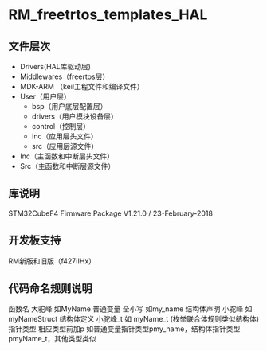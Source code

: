 # RM_freetrtos_templates_HAL
## 文件层次
- Drivers(HAL库驱动层)
- Middlewares（freertos层）
- MDK-ARM （keil工程文件和编译文件）
- User（用户层）
  * bsp（用户底层配置层）
  * drivers（用户模块设备层）
  * control（控制层）
  * inc（应用层头文件）
  * src（应用层源文件）
- Inc（主函数和中断层头文件）
- Src（主函数和中断层源文件）
## 库说明
STM32CubeF4 Firmware Package V1.21.0 / 23-February-2018
## 开发板支持
RM新版和旧版（f427IIHx）
## 代码命名规则说明
函数名          大驼峰 如MyName
普通变量        全小写 如my_name
结构体声明      小驼峰 如myNameStruct
结构体定义      小驼峰_t 如 myName_t
(枚举联合体规则类似结构体)
指针类型        相应类型前加p 如普通变量指针类型pmy_name，结构体指针类型pmyName_t，其他类型类似
